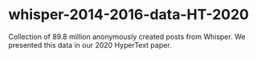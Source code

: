 # whisper-2014-2016-data-HT-2020
Collection of 89.8 million anonymously created posts from Whisper. We presented this data in our 2020 HyperText paper.
